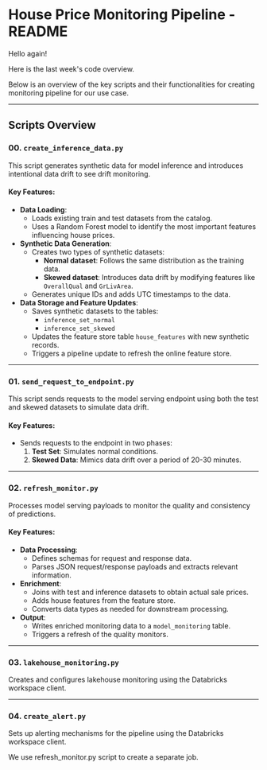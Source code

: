# House Price Monitoring Pipeline - README
Hello again!

Here is the last week's code overview.

Below is an overview of the key scripts and their functionalities for creating monitoring pipeline for our use case.

---

## Scripts Overview

### 00. `create_inference_data.py`
This script generates synthetic data for model inference and introduces intentional data drift to see drift monitoring.

#### Key Features:
- **Data Loading**:
  - Loads existing train and test datasets from the catalog.
  - Uses a Random Forest model to identify the most important features influencing house prices.
- **Synthetic Data Generation**:
  - Creates two types of synthetic datasets:
    - **Normal dataset**: Follows the same distribution as the training data.
    - **Skewed dataset**: Introduces data drift by modifying features like `OverallQual` and `GrLivArea`.
  - Generates unique IDs and adds UTC timestamps to the data.
- **Data Storage and Feature Updates**:
  - Saves synthetic datasets to the tables:
    - `inference_set_normal`
    - `inference_set_skewed`
  - Updates the feature store table `house_features` with new synthetic records.
  - Triggers a pipeline update to refresh the online feature store.

---

### 01. `send_request_to_endpoint.py`
This script sends requests to the model serving endpoint using both the test and skewed datasets to simulate data drift.

#### Key Features:
- Sends requests to the endpoint in two phases:
  1. **Test Set**: Simulates normal conditions.
  2. **Skewed Data**: Mimics data drift over a period of 20-30 minutes.

---

### 02. `refresh_monitor.py`
Processes model serving payloads to monitor the quality and consistency of predictions.

#### Key Features:
- **Data Processing**:
  - Defines schemas for request and response data.
  - Parses JSON request/response payloads and extracts relevant information.
- **Enrichment**:
  - Joins with test and inference datasets to obtain actual sale prices.
  - Adds house features from the feature store.
  - Converts data types as needed for downstream processing.
- **Output**:
  - Writes enriched monitoring data to a `model_monitoring` table.
  - Triggers a refresh of the quality monitors.

---

### 03. `lakehouse_monitoring.py`
Creates and configures lakehouse monitoring using the Databricks workspace client.

---

### 04. `create_alert.py`
Sets up alerting mechanisms for the pipeline using the Databricks workspace client.

We use refresh_monitor.py script to create a separate job.